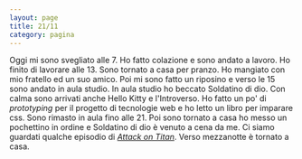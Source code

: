 ```yaml
--- 
layout: page
title: 21/11
category: pagina
---
```


Oggi mi sono svegliato alle 7. Ho fatto colazione e sono andato a lavoro. Ho
finito di lavorare alle 13. Sono tornato a casa per pranzo. Ho mangiato con mio
fratello ed un suo amico. Poi mi sono fatto un riposino e verso le 15 sono
andato in aula studio. In aula studio ho beccato Soldatino di dio. Con calma
sono arrivati anche Hello Kitty e l'Introverso. 
Ho fatto un po' di _prototyping_ per il progetto di tecnologie web e ho letto un
libro per imparare css.
Sono rimasto in aula fino alle
21. Poi sono tornato a casa ho messo un pochettino in ordine e Soldatino di dio
è venuto a cena da me. Ci siamo guardati qualche episodio di 
[_Attack on Titan_](https://it.wikipedia.org/wiki/L%27attacco_dei_giganti).
Verso mezzanotte è tornato a casa.
